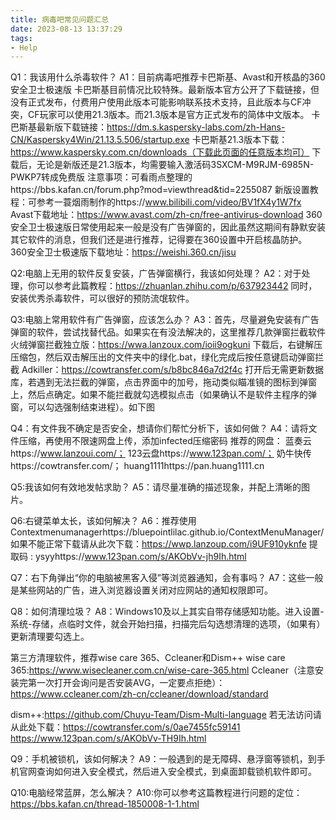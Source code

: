 ```yaml
---
title: 病毒吧常见问题汇总
date: 2023-08-13 13:37:29
tags:
- Help
---
```


Q1：我该用什么杀毒软件？
A1：目前病毒吧推荐卡巴斯基、Avast和开核晶的360安全卫士极速版
卡巴斯基目前情况比较特殊。最新版本官方公开了下载链接，但没有正式发布，付费用户使用此版本可能影响联系技术支持，且此版本与CF冲突，CF玩家可以使用21.3版本。而21.3版本是官方正式发布的简体中文版本。
卡巴斯基最新版下载链接：https://dm.s.kaspersky-labs.com/zh-Hans-CN/Kaspersky4Win/21.13.5.506/startup.exe
卡巴斯基21.3版本下载：https://www.kaspersky.com.cn/downloads（下载此页面的任意版本均可）
下载后，无论是新版还是21.3版本，均需要输入激活码3SXCM-M9RJM-6985N-PWKP7转成免费版
注意事项：可看雨点整理的https://bbs.kafan.cn/forum.php?mod=viewthread&tid=2255087
新版设置教程：可参考一蓑烟雨制作的https://www.bilibili.com/video/BV1fX4y1W7fx
Avast下载地址：https://www.avast.com/zh-cn/free-antivirus-download
360安全卫士极速版日常使用起来一般是没有广告弹窗的，因此虽然这期间有静默安装其它软件的消息，但我们还是进行推荐，记得要在360设置中开启核晶防护。
360安全卫士极速版下载地址：https://weishi.360.cn/jisu


Q2:电脑上无用的软件反复安装，广告弹窗横行，我该如何处理？
A2：对于处理，你可以参考此篇教程：https://zhuanlan.zhihu.com/p/637923442
同时，安装优秀杀毒软件，可以很好的预防流氓软件。


Q3:电脑上常用软件有广告弹窗，应该怎么办？
A3：首先，尽量避免安装有广告弹窗的软件，尝试找替代品。如果实在有没法解决的，这里推荐几款弹窗拦截软件
火绒弹窗拦截独立版：https://wwa.lanzoux.com/ioii9ogkuni
下载后，右键解压压缩包，然后双击解压出的文件夹中的绿化.bat，绿化完成后按任意键启动弹窗拦截
Adkiller：https://cowtransfer.com/s/b8bc846a7d2f4c
打开后无需更新数据库，若遇到无法拦截的弹窗，点击界面中的加号，拖动类似瞄准镜的图标到弹窗上，然后点确定。如果不能拦截就勾选模拟点击（如果确认不是软件主程序的弹窗，可以勾选强制结束进程）。如下图


Q4：有文件我不确定是否安全，想请你们帮忙分析下，该如何做？
A4：请将文件压缩，再使用不限速网盘上传，添加infected压缩密码
推荐的网盘：
蓝奏云https://www.lanzoui.com/；
123云盘https://www.123pan.com/；
奶牛快传https://cowtransfer.com/；
huang1111https://pan.huang1111.cn


Q5:我该如何有效地发帖求助？
A5：请尽量准确的描述现象，并配上清晰的图片。


Q6:右键菜单太长，该如何解决？
A6：推荐使用Contextmenumanagerhttps://bluepointlilac.github.io/ContextMenuManager/
如果不能正常下载请从此次下载：https://wwp.lanzoup.com/i9UF910yknfe  提取码 : ysyyhttps://www.123pan.com/s/AKObVv-jh9Ih.html


Q7：右下角弹出“你的电脑被黑客入侵”等浏览器通知，会有事吗？
A7：这些一般是某些网站的广告，进入浏览器设置关闭对应网站的通知权限即可。


Q8：如何清理垃圾？
A8：Windows10及以上其实自带存储感知功能。进入设置-系统-存储，点临时文件，就会开始扫描，扫描完后勾选想清理的选项，（如果有）更新清理要勾选上。

第三方清理软件，推荐wise care 365、Ccleaner和Dism++
wise care 365:https://www.wisecleaner.com.cn/wise-care-365.html
Ccleaner（注意安装完第一次打开会询问是否安装AVG，一定要点拒绝）：https://www.ccleaner.com/zh-cn/ccleaner/download/standard

dism++:https://github.com/Chuyu-Team/Dism-Multi-language
若无法访问请从此处下载：https://cowtransfer.com/s/0ae7455fc59141
https://www.123pan.com/s/AKObVv-TH9Ih.html


Q9：手机被锁机，该如何解决？
A9：一般遇到的是无障碍、悬浮窗等锁机，到手机官网查询如何进入安全模式，然后进入安全模式，到桌面卸载锁机软件即可。


Q10:电脑经常蓝屏，怎么解决？
A10:你可以参考这篇教程进行问题的定位：https://bbs.kafan.cn/thread-1850008-1-1.html
